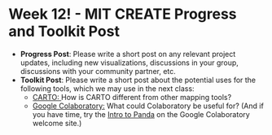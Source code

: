 # Week 12! - MIT CREATE Progress and Toolkit Post



* **Progress Post**: Please write a short post on any relevant project updates, including new visualizations, discussions in your group, discussions with your community partner, etc.
* **Toolkit Post**: Please write a short post about the potential uses for the following tools, which we may use in the next class:
  * [CARTO: ](http://carto.com/)How is CARTO different from other mapping tools?
  * [Google Colaboratory:](https://colab.research.google.com/notebooks/welcome.ipynb) What could Colaboratory be useful for? \(And if you have time, try the [Intro to Panda](https://colab.research.google.com/notebooks/mlcc/intro_to_pandas.ipynb) on the Google Colaboratory welcome site.\)



